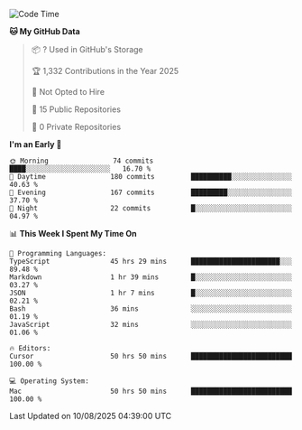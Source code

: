 <!--START_SECTION:waka-->
![Code Time](http://img.shields.io/badge/Code%20Time-7%2C552%20hrs%2043%20mins-blue)

**🐱 My GitHub Data** 

> 📦 ? Used in GitHub's Storage 
 > 
> 🏆 1,332 Contributions in the Year 2025
 > 
> 🚫 Not Opted to Hire
 > 
> 📜 15 Public Repositories 
 > 
> 🔑 0 Private Repositories 
 > 
**I'm an Early 🐤** 

```text
🌞 Morning                74 commits          ████░░░░░░░░░░░░░░░░░░░░░   16.70 % 
🌆 Daytime                180 commits         ██████████░░░░░░░░░░░░░░░   40.63 % 
🌃 Evening                167 commits         █████████░░░░░░░░░░░░░░░░   37.70 % 
🌙 Night                  22 commits          █░░░░░░░░░░░░░░░░░░░░░░░░   04.97 % 
```


📊 **This Week I Spent My Time On** 

```text
💬 Programming Languages: 
TypeScript               45 hrs 29 mins      ██████████████████████░░░   89.48 % 
Markdown                 1 hr 39 mins        █░░░░░░░░░░░░░░░░░░░░░░░░   03.27 % 
JSON                     1 hr 7 mins         █░░░░░░░░░░░░░░░░░░░░░░░░   02.21 % 
Bash                     36 mins             ░░░░░░░░░░░░░░░░░░░░░░░░░   01.19 % 
JavaScript               32 mins             ░░░░░░░░░░░░░░░░░░░░░░░░░   01.06 % 

🔥 Editors: 
Cursor                   50 hrs 50 mins      █████████████████████████   100.00 % 

💻 Operating System: 
Mac                      50 hrs 50 mins      █████████████████████████   100.00 % 
```


 Last Updated on 10/08/2025 04:39:00 UTC
<!--END_SECTION:waka-->

